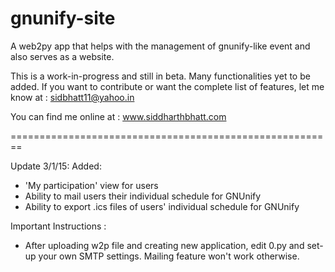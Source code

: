 gnunify-site
============

A web2py app that helps with the management of gnunify-like event and also serves as a website.

This is a work-in-progress and still in beta. Many functionalities yet to be added. If you want to contribute or want the complete list of features, let me know at :
sidbhatt11@yahoo.in

You can find me online at :
www.siddharthbhatt.com

========================================================

Update 3/1/15:
Added:
- 'My participation' view for users
- Ability to mail users their individual schedule for GNUnify
- Ability to export .ics files of users' individual schedule for GNUnify

Important Instructions : 
- After uploading w2p file and creating new application, edit 0.py and set-up your own SMTP settings. Mailing feature won't work otherwise.
